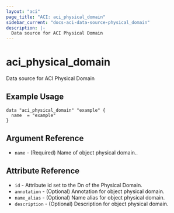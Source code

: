 ```yaml
---
layout: "aci"
page_title: "ACI: aci_physical_domain"
sidebar_current: "docs-aci-data-source-physical_domain"
description: |-
  Data source for ACI Physical Domain
---
```


# aci_physical_domain #
Data source for ACI Physical Domain

## Example Usage ##

```hcl
data "aci_physical_domain" "example" {
  name  = "example"
}
```
## Argument Reference ##
* `name` - (Required) Name of object physical domain..



## Attribute Reference

* `id` - Attribute id set to the Dn of the Physical Domain.
* `annotation` - (Optional) Annotation for object physical domain.
* `name_alias` - (Optional) Name alias for object physical domain.
* `description` - (Optional) Description for object physical domain.
